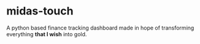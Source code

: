 # midas-touch
A python based finance tracking dashboard made in hope of transforming everything **that I wish** into gold.
